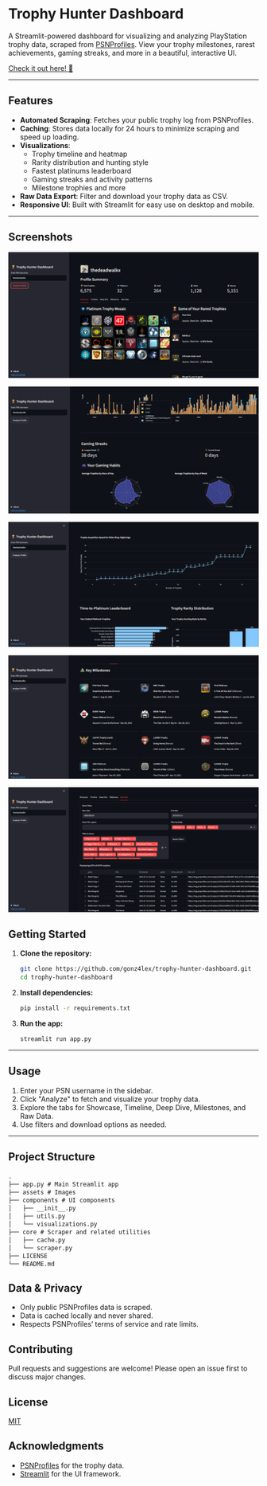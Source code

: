 # Trophy Hunter Dashboard

A Streamlit-powered dashboard for visualizing and analyzing PlayStation trophy data, scraped from [PSNProfiles](https://psnprofiles.com/). View your trophy milestones, rarest achievements, gaming streaks, and more in a beautiful, interactive UI.

[Check it out here! 🚀](https://gonz4lex-trophy-hunter-dashboard-app-av0qbw.streamlit.app/)

---

## Features

- **Automated Scraping**: Fetches your public trophy log from PSNProfiles.
- **Caching**: Stores data locally for 24 hours to minimize scraping and speed up loading.
- **Visualizations**:
  - Trophy timeline and heatmap
  - Rarity distribution and hunting style
  - Fastest platinums leaderboard
  - Gaming streaks and activity patterns
  - Milestone trophies and more
- **Raw Data Export**: Filter and download your trophy data as CSV.
- **Responsive UI**: Built with Streamlit for easy use on desktop and mobile.

---

## Screenshots

![Showcase](assets/showcase.png)

![Timeline](assets/timeline.png)

![Deep Dive](assets/deep-dive.png)

![Milestones](assets/milestones.png)

![Raw Data](assets/raw-data.png)

## Getting Started

1. **Clone the repository:**
    ```sh
    git clone https://github.com/gonz4lex/trophy-hunter-dashboard.git
    cd trophy-hunter-dashboard
    ```

2. **Install dependencies:**
    ```sh
    pip install -r requirements.txt
    ```

3. **Run the app:**
    ```sh
    streamlit run app.py
    ```

---

## Usage

1. Enter your PSN username in the sidebar.
2. Click "Analyze" to fetch and visualize your trophy data.
3. Explore the tabs for Showcase, Timeline, Deep Dive, Milestones, and Raw Data.
4. Use filters and download options as needed.

---

## Project Structure

```
.
├── app.py # Main Streamlit app
├── assets # Images
├── components # UI components
│   ├── __init__.py
│   ├── utils.py
│   └── visualizations.py
├── core # Scraper and related utilities
│   ├── cache.py
│   └── scraper.py
├── LICENSE
└── README.md
```

## Data & Privacy

- Only public PSNProfiles data is scraped.
- Data is cached locally and never shared.
- Respects PSNProfiles’ terms of service and rate limits.

## Contributing

Pull requests and suggestions are welcome! Please open an issue first to discuss major changes.

## License

[MIT](LICENSE)

## Acknowledgments

- [PSNProfiles](https://psnprofiles.com/) for the trophy data.
- [Streamlit](https://streamlit.io/) for the UI framework.
